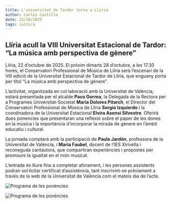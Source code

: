 ```yaml
---
title: L'universitat de Tardor torna a Llíria
author: Carlos Castillo
date: 22/10/2025
tags: cultura
---
```


##  Llíria acull la VIII Universitat Estacional de Tardor: “La música amb perspectiva de gènere”

Llíria, 22 d’octubre de 2025. El pròxim dimarts 28 d’octubre, a les 17.30 hores, el Conservatori Professional de Música de Llíria serà l’escenari de la VIII edició de la Universitat Estacional de Tardor de Llíria, que enguany porta per títol “La música amb perspectiva de gènere”.

L’activitat, organitzada en col·laboració amb la Universitat de València, estará presentada per el alcalde **Paco Gorrea**, la Delegada de la Rectora per a Programes Universitat-Societat **María Dolores Pitarch**, el Director del Conservatori Professional de Música de Llíria **Sergio Izquierdo** i la coordinadora de la Universitat Estacional **Elvira Asensi Silvestre**. Oferirà dues ponencies que presentaran una reflexió sobre el paper de les dones en la música i la importància d’incorporar la mirada de gènere en l’àmbit educatiu i cultural.

La jornada comptarà amb la participació de **Paula Jardón**, professora de la Universitat de València, i **Maria Faubel**, docent de l’IES Xirivella i reconeguda cantautora, que compartiran experiències i propostes per promoure la igualtat en el món musical.

L’entrada és lliure fins a completar aforament, i les persones assistents podran sol·licitar certificat d’assistència, tant inscrivint-se prèviament a través de la web de la Universitat de València com el mateix dia de l’acte.

![ Programa de les ponències ](/assets/continguts/recursos/2025102025-elvira2.jpg "Programa de les ponències")

![ Programa de les ponències ](/assets/continguts/recursos/2025102025-elvira1.jpg "Programa de les ponències")


